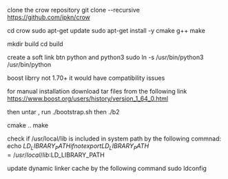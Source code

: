 clone the crow repository 
git clone --recursive https://github.com/ipkn/crow

cd crow
sudo apt-get update
sudo apt-get install -y cmake g++ make

mkdir build
cd build

create a soft link btn python and python3
sudo ln -s /usr/bin/python3 /usr/bin/python

boost librry not 1.70+ it would have compatibility issues

for manual installation download tar files from the following link
https://www.boost.org/users/history/version_1_64_0.html

then untar , run ./bootstrap.sh then ./b2

cmake ..
make


check if /usr/local/lib is included in system path by the following commnad:
echo $LD_LIBRARY_PATH
if not 
export LD_LIBRARY_PATH=/usr/local/lib:$LD_LIBRARY_PATH

update dynamic linker cache by the following command
sudo ldconfig
